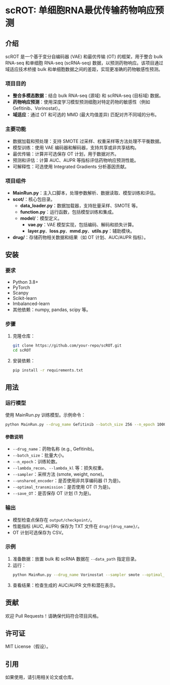 # scROT: 单细胞RNA最优传输药物响应预测

## 介绍

scROT 是一个基于变分自编码器 (VAE) 和最优传输 (OT) 的框架，用于整合 bulk RNA-seq 和单细胞 RNA-seq (scRNA-seq) 数据，以预测药物响应。该项目通过域适应技术桥接 bulk 和单细胞数据之间的差距，实现更准确的药物敏感性预测。

### 项目目的
- **整合多模态数据**：结合 bulk RNA-seq (源域) 和 scRNA-seq (目标域) 数据。
- **药物响应预测**：使用深度学习模型预测细胞对特定药物的敏感性（例如 Gefitinib、Vorinostat）。
- **域适应**：通过 OT 和可选的 MMD (最大均值差异) 匹配对齐不同域的分布。

### 主要功能
- 数据加载和预处理：支持 SMOTE 过采样、权重采样等方法处理不平衡数据。
- 模型训练：使用 VAE 编码器和解码器，支持共享或非共享结构。
- 最优传输：计算并可选保存 OT 计划，用于数据对齐。
- 预测和评估：计算 AUC、AUPR 等指标评估药物响应预测性能。
- 可解释性：可选使用 Integrated Gradients 分析基因贡献。

### 项目组件
- **MainRun.py**：主入口脚本，处理参数解析、数据读取、模型训练和评估。
- **scot/**：核心包目录。
  - **data_loader.py**：数据加载器，支持批量采样、SMOTE 等。
  - **function.py**：运行函数，包括模型训练和集成。
  - **model/**：模型定义。
    - **vae.py**：VAE 模型实现，包括编码、解码和损失计算。
    - **layer.py**、**loss.py**、**mmd.py**、**utils.py**：辅助模块。
- **drug/**：存储药物相关数据和结果（如 OT 计划、AUC/AUPR 指标）。

## 安装

### 要求
- Python 3.8+
- PyTorch
- Scanpy
- Scikit-learn
- Imbalanced-learn
- 其他依赖：numpy, pandas, scipy 等。

### 步骤
1. 克隆仓库：
   ```bash
   git clone https://github.com/your-repo/scROT.git
   cd scROT
   ```
2. 安装依赖：
   ```bash
   pip install -r requirements.txt
   ```

## 用法

### 运行模型
使用 MainRun.py 训练模型。示例命令：
```bash
python MainRun.py --drug_name Gefitinib --batch_size 256 --n_epoch 1000 --data_path /path/to/data/
```

#### 参数说明
- `--drug_name`：药物名称 (e.g., Gefitinib)。
- `--batch_size`：批量大小。
- `--n_epoch`：训练轮数。
- `--lambda_recon`、`--lambda_kl` 等：损失权重。
- `--sampler`：采样方法 (smote, weight, none)。
- `--unshared_encoder`：是否使用非共享编码器 (1 为是)。
- `--optimal_transmission`：是否使用 OT (1 为是)。
- `--save_OT`：是否保存 OT 计划 (1 为是)。

### 输出
- 模型检查点保存在 `output/checkpoint/`。
- 性能指标 (AUC, AUPR) 保存为 TXT 文件在 `drug/{drug_name}/`。
- OT 计划可选保存为 CSV。

### 示例
1. 准备数据：放置 bulk 和 scRNA 数据在 `--data_path` 指定目录。
2. 运行：
   ```bash
   python MainRun.py --drug_name Vorinostat --sampler smote --optimal_transmission 1
   ```
3. 查看结果：检查生成的 AUC/AUPR 文件和潜在表示。

## 贡献
欢迎 Pull Requests！请确保代码符合项目风格。

## 许可证
MIT License（假设）。

## 引用
如果使用，请引用相关论文或仓库。

   


